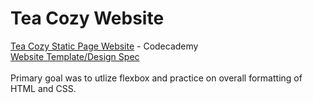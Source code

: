# Tea Cozy Website
 <a href="https://codeitkay.github.io/Tea-Cozy-Website/">Tea Cozy Static Page Website</a> - Codecademy
 <br>
<a href="https://content.codecademy.com/courses/freelance-1/unit-4/img-tea-cozy-redline.jpg">Website Template/Design Spec</a>
<br>
<br>
Primary goal was to utlize flexbox and practice on overall formatting of HTML and CSS.
